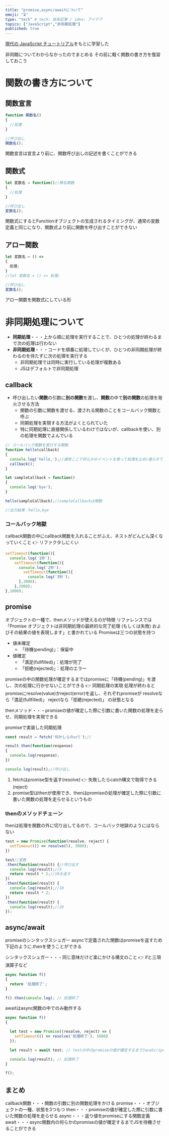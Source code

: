 ```yaml
---
title: "promise,async/awaitについて"
emoji: "⏳"
type: "tech" # tech: 技術記事 / idea: アイデア
topics: ["JavaScript","非同期処理"]
published: true
---
```


[現代の JavaScript チュートリアル](https://ja.javascript.info/async)をもとに学習した

非同期についてわからなかったのでまとめる
その前に軽く関数の書き方を復習しておこう

# 関数の書き方について

## 関数宣言
```js
function 関数名()
{
  //処理
}

//呼び出し
関数名();
```
関数宣言は宣言より前に、関数呼び出しの記述を書くことができる

## 関数式
```js
let 変数名 = function()//無名関数
{
  //処理
}

//呼び出し
変数名();
```
関数式にするとFunctionオブジェクトの生成されるタイミングが、通常の変数定義と同じになり、関数式より前に関数を呼び出すことができない

## アロー関数
```js
let 変数名 = () => 
{
  処理;
}
//let 変数名 = () => 処理;

//呼び出し
変数名();
```
アロー関数を関数式にしている形

# 非同期処理について
- **同期処理**・・・上から順に処理を実行することで、ひとつの処理が終わるまで次の処理は行わない
- **非同期処理**・・・コードを順番に処理していくが、ひとつの非同期処理が終わるのを待たずに次の処理を実行する
  - 非同期処理では同時に実行している処理が複数ある
  - JSはデフォルトで非同期処理

## callback
- 呼び出したい**関数**の引数に**別の関数**を渡し、**関数**の中で**別の関数**の処理を発火させる方法
  - 関数の引数に関数を渡せる、渡される関数のことをコールバック関数と呼ぶ
  - 同期処理を実現する方法がよくとられていた
  - 特に同期処理に直接関係しているわけではないが、callbackを使い、別の処理を関数でよんでいる
```js
// コールバック関数を実行する関数
function hello(callback)
{
  console.log('hello,');//通常ここで何らかのイベントを使って処理を止め(遅らせて)次のcallbackを発火させる 👉 同期処理の実現
  callback();
}

let sampleCallback = function()
{
  console.log('bye');
}

hello(sampleCallback);//sampleCallbackは関数

//出力結果：hello,bye
```

### コールバック地獄
callback関数の中にcallback関数を入れることがふえ、ネストがどんどん深くなっていくこと
👉 リファクタしにくい

```js
setTimeout(function(){
  console.log('1秒');
    setTimeout(function(){
      console.log('2秒');
        setTimeout(function(){
          console.log('3秒');
      },3000);
    },2000);
},1000);
```

## promise
オブジェクトの一種で、thenメソッドが使えるのが特徴
リファレンスでは「Promise オブジェクトは非同期処理の最終的な完了処理 (もしくは失敗) およびその結果の値を表現します」と書かれている
Promiseは三つの状態を持つ
- 値未確定
  - 「待機(pending)」：保留中
- 値確定
  - 「満足(fullfilled)」：処理が完了
  - 「拒絶(rejected)」：処理のエラー

promiseの中の関数処理が確定するまではpromiseに「待機(pending)」を渡し、次の処理に行かせないことができる 👉 同期処理の実現
処理が終わるとpromiseにresolve(value)かreject(error)を返し、それぞれpromiseが
resolveなら「満足(fullfilled)」
rejectなら「拒絶(rejected)」
の状態となる

thenメソッド・・・promiseの値が確定した際に引数に書いた関数の処理を走らせ、同期処理を実現できる

promiseで実装した同期処理
```js
const result = fetch('何かしらのurl');//

result.then(function(response)
{
  console.log(response);
})

console.log(result);//呼び出し
```
1. fetchはpromise型を返す(resolve)
👉 失敗したらcatch構文で取得できる(reject)
2. promise型はthenが使用でき、thenはpromiseの処理が確定した際に引数に書いた関数の処理を走らせるというもの

### thenのメソッドチェーン
thenは処理を関数の外に切り出してるので、コールバック地獄のようにはならない
```js
test = new Promise(function(resolve, reject) {
  setTimeout(() => resolve(5), 3000);
})

test//変数
.then(function(result) {//呼び出す
  console.log(result);//5
  return result * 2;//10を返す
})
.then(function(result) {
  console.log(result);//10
  return result * 2;
})
.then(function(result) {
  console.log(result);//20
});
```

## async/await
promiseのシンタックスシュガー
asyncで定義された関数はpromiseを返すため下記のように.thenを使うことができる

シンタックスシュガー・・・同じ意味だけど楽にかける構文のこと 👉 ifと三項演算子など

```js
async function f()
{
  return '処理終了';
}

f().then(console.log); // 処理終了
```

awaitはasync関数の中でのみ動作する

```js
async function f()
{

  let test = new Promise((resolve, reject) => {
    setTimeout(() => resolve('処理終了'), 5000)
  });

  let result = await test; // testの中のpromiseの値が確定するまでJavaScriptを待機させる、ここでは代入をストップ

  console.log(result); // 処理終了
}

f();
```
## まとめ

callback関数・・・関数の引数に別の関数処理をかける
promise・・・オブジェクトの一種、状態を3つもつ
then・・・promiseの値が確定した際に引数に書いた関数の処理を走らせる
async・・・返り値をpromiseにする関数定義
await・・・async関数内の何らかのpromiseの値が確定するまでJSを待機させることができる